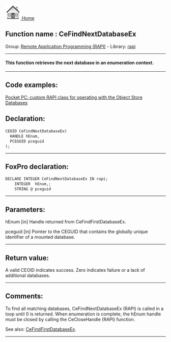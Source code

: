 [<img src="../../images/home.png"> Home ](https://github.com/VFPX/Win32API)  

## Function name : CeFindNextDatabaseEx
Group: [Remote Application Programming (RAPI)](../../functions_group.md#Remote_Application_Programming_(RAPI))  -  Library: [rapi](../../Libraries.md#rapi)  
***  


#### This function retrieves the next database in an enumeration context.
***  


## Code examples:
[Pocket PC: custom RAPI class for operating with the Object Store Databases](../../samples/sample_445.md)  

## Declaration:
```foxpro  
CEOID CeFindNextDatabaseEx(
  HANDLE hEnum,
  PCEGUID pceguid
);  
```  
***  


## FoxPro declaration:
```foxpro  
DECLARE INTEGER CeFindNextDatabaseEx IN rapi;
	INTEGER  hEnum,;
	STRING @ pceguid  
```  
***  


## Parameters:
hEnum 
[in] Handle returned from CeFindFirstDatabaseEx. 

pceguid 
[in] Pointer to the CEGUID that contains the globally unique identifier of a mounted database.   
***  


## Return value:
A valid CEOID indicates success. Zero indicates failure or a lack of additional databases.  
***  


## Comments:
To find all matching databases, CeFindNextDatabaseEx (RAPI) is called in a loop until 0 is returned. When enumeration is complete, the hEnum handle must be closed by calling the CeCloseHandle (RAPI) function.  
  
See also: [CeFindFirstDatabaseEx](../rapi/CeFindFirstDatabaseEx.md).  
  
***  

